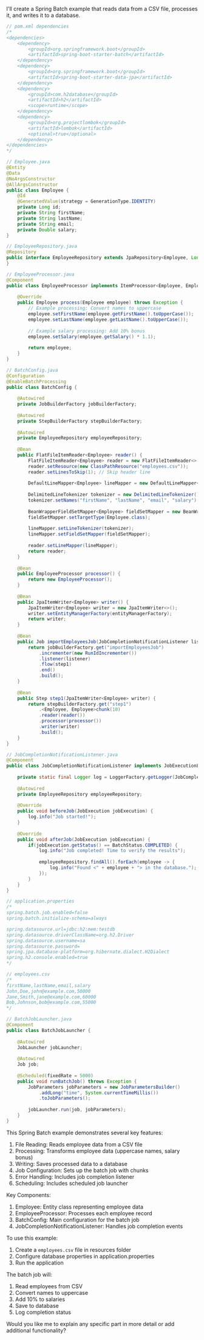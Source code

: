I'll create a Spring Batch example that reads data from a CSV file, processes it, and writes it to a database.



```java
// pom.xml dependencies
/*
<dependencies>
    <dependency>
        <groupId>org.springframework.boot</groupId>
        <artifactId>spring-boot-starter-batch</artifactId>
    </dependency>
    <dependency>
        <groupId>org.springframework.boot</groupId>
        <artifactId>spring-boot-starter-data-jpa</artifactId>
    </dependency>
    <dependency>
        <groupId>com.h2database</groupId>
        <artifactId>h2</artifactId>
        <scope>runtime</scope>
    </dependency>
    <dependency>
        <groupId>org.projectlombok</groupId>
        <artifactId>lombok</artifactId>
        <optional>true</optional>
    </dependency>
</dependencies>
*/

// Employee.java
@Entity
@Data
@NoArgsConstructor
@AllArgsConstructor
public class Employee {
    @Id
    @GeneratedValue(strategy = GenerationType.IDENTITY)
    private Long id;
    private String firstName;
    private String lastName;
    private String email;
    private Double salary;
}

// EmployeeRepository.java
@Repository
public interface EmployeeRepository extends JpaRepository<Employee, Long> {
}

// EmployeeProcessor.java
@Component
public class EmployeeProcessor implements ItemProcessor<Employee, Employee> {
    
    @Override
    public Employee process(Employee employee) throws Exception {
        // Example processing: Convert names to uppercase
        employee.setFirstName(employee.getFirstName().toUpperCase());
        employee.setLastName(employee.getLastName().toUpperCase());
        
        // Example salary processing: Add 10% bonus
        employee.setSalary(employee.getSalary() * 1.1);
        
        return employee;
    }
}

// BatchConfig.java
@Configuration
@EnableBatchProcessing
public class BatchConfig {
    
    @Autowired
    private JobBuilderFactory jobBuilderFactory;
    
    @Autowired
    private StepBuilderFactory stepBuilderFactory;
    
    @Autowired
    private EmployeeRepository employeeRepository;
    
    @Bean
    public FlatFileItemReader<Employee> reader() {
        FlatFileItemReader<Employee> reader = new FlatFileItemReader<>();
        reader.setResource(new ClassPathResource("employees.csv"));
        reader.setLinesToSkip(1); // Skip header line
        
        DefaultLineMapper<Employee> lineMapper = new DefaultLineMapper<>();
        
        DelimitedLineTokenizer tokenizer = new DelimitedLineTokenizer();
        tokenizer.setNames("firstName", "lastName", "email", "salary");
        
        BeanWrapperFieldSetMapper<Employee> fieldSetMapper = new BeanWrapperFieldSetMapper<>();
        fieldSetMapper.setTargetType(Employee.class);
        
        lineMapper.setLineTokenizer(tokenizer);
        lineMapper.setFieldSetMapper(fieldSetMapper);
        
        reader.setLineMapper(lineMapper);
        return reader;
    }
    
    @Bean
    public EmployeeProcessor processor() {
        return new EmployeeProcessor();
    }
    
    @Bean
    public JpaItemWriter<Employee> writer() {
        JpaItemWriter<Employee> writer = new JpaItemWriter<>();
        writer.setEntityManagerFactory(entityManagerFactory);
        return writer;
    }
    
    @Bean
    public Job importEmployeesJob(JobCompletionNotificationListener listener, Step step1) {
        return jobBuilderFactory.get("importEmployeesJob")
            .incrementer(new RunIdIncrementer())
            .listener(listener)
            .flow(step1)
            .end()
            .build();
    }
    
    @Bean
    public Step step1(JpaItemWriter<Employee> writer) {
        return stepBuilderFactory.get("step1")
            .<Employee, Employee>chunk(10)
            .reader(reader())
            .processor(processor())
            .writer(writer)
            .build();
    }
}

// JobCompletionNotificationListener.java
@Component
public class JobCompletionNotificationListener implements JobExecutionListener {
    
    private static final Logger log = LoggerFactory.getLogger(JobCompletionNotificationListener.class);
    
    @Autowired
    private EmployeeRepository employeeRepository;
    
    @Override
    public void beforeJob(JobExecution jobExecution) {
        log.info("Job started!");
    }
    
    @Override
    public void afterJob(JobExecution jobExecution) {
        if(jobExecution.getStatus() == BatchStatus.COMPLETED) {
            log.info("Job completed! Time to verify the results");
            
            employeeRepository.findAll().forEach(employee -> {
                log.info("Found <" + employee + "> in the database.");
            });
        }
    }
}

// application.properties
/*
spring.batch.job.enabled=false
spring.batch.initialize-schema=always

spring.datasource.url=jdbc:h2:mem:testdb
spring.datasource.driverClassName=org.h2.Driver
spring.datasource.username=sa
spring.datasource.password=
spring.jpa.database-platform=org.hibernate.dialect.H2Dialect
spring.h2.console.enabled=true
*/

// employees.csv
/*
firstName,lastName,email,salary
John,Doe,john@example.com,50000
Jane,Smith,jane@example.com,60000
Bob,Johnson,bob@example.com,55000
*/

// BatchJobLauncher.java
@Component
public class BatchJobLauncher {
    
    @Autowired
    JobLauncher jobLauncher;
    
    @Autowired
    Job job;
    
    @Scheduled(fixedRate = 5000)
    public void runBatchJob() throws Exception {
        JobParameters jobParameters = new JobParametersBuilder()
            .addLong("time", System.currentTimeMillis())
            .toJobParameters();
            
        jobLauncher.run(job, jobParameters);
    }
}

```

This Spring Batch example demonstrates several key features:

1. File Reading: Reads employee data from a CSV file
2. Processing: Transforms employee data (uppercase names, salary bonus)
3. Writing: Saves processed data to a database
4. Job Configuration: Sets up the batch job with chunks
5. Error Handling: Includes job completion listener
6. Scheduling: Includes scheduled job launcher

Key Components:
1. Employee: Entity class representing employee data
2. EmployeeProcessor: Processes each employee record
3. BatchConfig: Main configuration for the batch job
4. JobCompletionNotificationListener: Handles job completion events

To use this example:
1. Create a `employees.csv` file in resources folder
2. Configure database properties in application.properties
3. Run the application

The batch job will:
1. Read employees from CSV
2. Convert names to uppercase
3. Add 10% to salaries
4. Save to database
5. Log completion status

Would you like me to explain any specific part in more detail or add additional functionality?